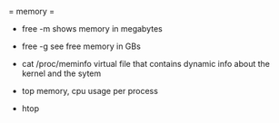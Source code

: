 = memory =
* free -m
shows memory in megabytes
* free -g
see free memory in GBs

* cat /proc/meminfo
virtual file that contains dynamic info about the kernel and the sytem

* top
memory, cpu usage per process

* htop
